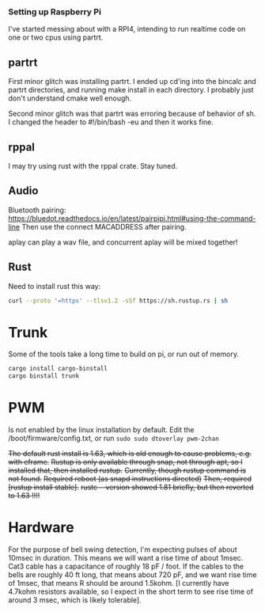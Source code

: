 ### Setting up Raspberry Pi
I've started messing about with a RPI4, intending to run realtime code on one or two cpus using partrt.

## partrt
First minor glitch was installing partrt.  I ended up cd'ing into the bincalc and partrt directories, and running make install in each directory.  I probably just don't understand cmake well enough.

Second minor glitch was that partrt was erroring because of behavior of sh.  I changed the header to #!/bin/bash -eu and then it works fine.

## rppal
I may try using rust with the rppal crate.  Stay tuned.

## Audio
Bluetooth pairing:
https://bluedot.readthedocs.io/en/latest/pairpipi.html#using-the-command-line
Then use the connect MACADDRESS after pairing.

aplay can play a wav file, and concurrent aplay will be mixed together!

## Rust
Need to install rust this way:
``` sh
curl --proto '=https' --tlsv1.2 -sSf https://sh.rustup.rs | sh
```

# Trunk
Some of the tools take a long time to build on pi, or run out of memory.
``` sh
cargo install cargo-binstall
cargo binstall trunk
```

# PWM
Is not enabled by the linux installation by default.  Edit the /boot/firmware/config.txt,
or run `sudo sudo dtoverlay pwm-2chan`

~~The default rust install is 1.63, which is old enough to cause problems, e.g. with eframe.~~
~~Rustup is only available through snap, not through apt, so I installed that, then installed rustup.~~
~~Currently, though rustup command is not found.~~
~~Required reboot (as snapd instructions directed)~~
~~Then, required [rustup install stable].~~
~~rustc --version showed 1.81 briefly, but then reverted to 1.63 !!!!~~

# Hardware
For the purpose of bell swing detection, I'm expecting pulses of about 10msec in duration.  This means we will want a rise time of about 1msec.  Cat3 cable has a capacitance of roughly 18 pF / foot.  If the cables to the bells are roughly 40 ft long, that means about 720 pF, and we want rise time of 1msec, that means R should be around 1.5kohm.  [I currently have 4.7kohm resistors available, so I expect in the short term to see rise time of around 3 msec, which is likely tolerable].



